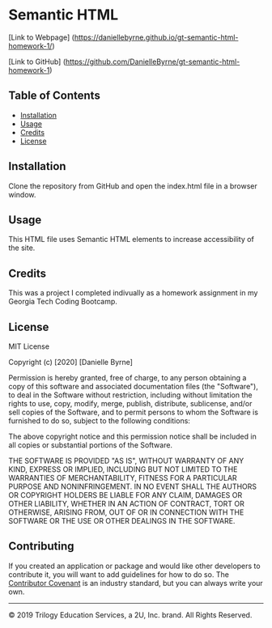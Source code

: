 # Semantic HTML

[Link to Webpage] (https://daniellebyrne.github.io/gt-semantic-html-homework-1/)

[Link to GitHub] (https://github.com/DanielleByrne/gt-semantic-html-homework-1)

## Table of Contents 

* [Installation](#installation)
* [Usage](#usage)
* [Credits](#credits)
* [License](#license)

## Installation

Clone the repository from GitHub and open the index.html file in a browser window.


## Usage 

This HTML file uses Semantic HTML elements to increase accessibility of the site. 


## Credits

This was a project I completed indivually as a homework assignment in my Georgia Tech Coding Bootcamp.



## License

MIT License

Copyright (c) [2020] [Danielle Byrne]

Permission is hereby granted, free of charge, to any person obtaining a copy
of this software and associated documentation files (the "Software"), to deal
in the Software without restriction, including without limitation the rights
to use, copy, modify, merge, publish, distribute, sublicense, and/or sell
copies of the Software, and to permit persons to whom the Software is
furnished to do so, subject to the following conditions:

The above copyright notice and this permission notice shall be included in all
copies or substantial portions of the Software.

THE SOFTWARE IS PROVIDED "AS IS", WITHOUT WARRANTY OF ANY KIND, EXPRESS OR
IMPLIED, INCLUDING BUT NOT LIMITED TO THE WARRANTIES OF MERCHANTABILITY,
FITNESS FOR A PARTICULAR PURPOSE AND NONINFRINGEMENT. IN NO EVENT SHALL THE
AUTHORS OR COPYRIGHT HOLDERS BE LIABLE FOR ANY CLAIM, DAMAGES OR OTHER
LIABILITY, WHETHER IN AN ACTION OF CONTRACT, TORT OR OTHERWISE, ARISING FROM,
OUT OF OR IN CONNECTION WITH THE SOFTWARE OR THE USE OR OTHER DEALINGS IN THE
SOFTWARE.

## Contributing

If you created an application or package and would like other developers to contribute it, you will want to add guidelines for how to do so. The [Contributor Covenant](https://www.contributor-covenant.org/) is an industry standard, but you can always write your own.

---
© 2019 Trilogy Education Services, a 2U, Inc. brand. All Rights Reserved.